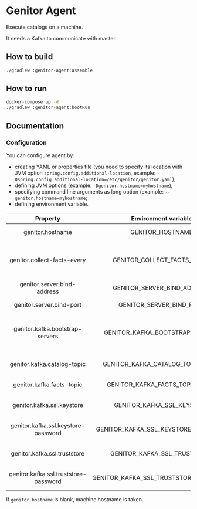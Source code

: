 # Genitor Agent

Execute catalogs on a machine.

It needs a Kafka to communicate with master.

## How to build

```bash
./gradlew :genitor-agent:assemble
```

## How to run

```bash
docker-compose up -d
./gradlew :genitor-agent:bootRun
```

## Documentation
### Configuration
You can configure agent by:
- creating YAML or properties file (you need to specify its location with JVM option `spring.config.additional-location`, example: `-Dspring.config.additional-location=/etc/genitor/genitor.yaml`);
- defining JVM options (example: `-Dgenitor.hostname=myhostname`);
- specifying command line arguments as long option (example: `--genitor.hostname=myhostname`;
- defining environment variable.

|                Property               |          Environment variable         |                   Description                   |  Default value |
|:-------------------------------------:|:-------------------------------------:|:-----------------------------------------------:|:--------------:|
|            genitor.hostname           |            GENITOR_HOSTNAME           |              Hostname of this node              |        -       |
|      genitor.collect-facts-every      |      GENITOR_COLLECT_FACTS_EVERY      | Number of minutes between two facts collection. |        5       |
|      genitor.server.bind-address      |      GENITOR_SERVER_BIND_ADDRESS      |               Server bind address               |    127.0.0.1   |
|        genitor.server.bind-port       |        GENITOR_SERVER_BIND_PORT       |                 Server bind port                |      2010      |
|    genitor.kafka.bootstrap-servers    |    GENITOR_KAFKA_BOOTSTRAP_SERVERS    |        Kafka servers comma-separated list       | localhost:9093 |
|      genitor.kafka.catalog-topic      |    GENITOR_KAFKA_CATALOG_TOPIC_NAME   |              Name of catalog topic              |     catalog    |
|       genitor.kafka.facts-topic       |     GENITOR_KAFKA_FACTS_TOPIC_NAME    |               Name of facts topic               |      facts     |
|       genitor.kafka.ssl.keystore      |       GENITOR_KAFKA_SSL_KEYSTORE      |              Path to Kafka keystore             |        -       |
|  genitor.kafka.ssl.keystore-password  |  GENITOR_KAFKA_SSL_KEYSTORE_PASSWORD  |            Password of Kafka keystore           |        -       |
|      genitor.kafka.ssl.truststore     |      GENITOR_KAFKA_SSL_TRUSTSTORE     |             Path to Kafka truststore            |        -       |
| genitor.kafka.ssl.truststore-password | GENITOR_KAFKA_SSL_TRUSTSTORE_PASSWORD |           Password of Kafka truststore          |        -       |

If `genitor.hostname` is blank, machine hostname is taken.
